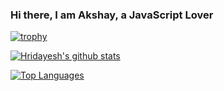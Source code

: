 ### Hi there, I am Akshay, a JavaScript Lover
[![trophy](https://github-profile-trophy.vercel.app/?username=akshay-s-770&theme=onedark)](https://github.com/ryo-ma/github-profile-trophy)



[![Hridayesh's github stats](https://github-readme-stats.vercel.app/api?username=akshay-s-770&count_private=true&show_icons=true&bg_color=#000&theme=cobalt)](https://github.com/anuraghazra/github-readme-stats)

[![Top Languages](https://github-readme-stats.vercel.app/api/top-langs/?username=akshay-s-770)](https://github.com/anuraghazra/github-readme-stats)
